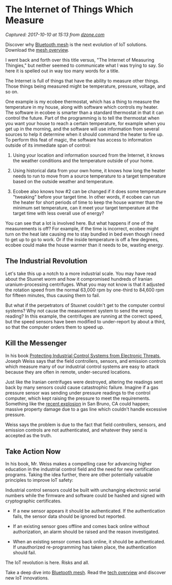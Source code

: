 # The Internet of Things Which Measure

_Captured: 2017-10-10 at 15:13 from [dzone.com](https://dzone.com/articles/the-internet-of-things-which-measure?edition=329543&utm_source=Zone%20Newsletter&utm_medium=email&utm_campaign=iot%202017-10-10)_

Discover why [Bluetooth mesh](https://dzone.com/go?i=250336&u=https%3A%2F%2Fwww.bluetooth.com%2Fwhat-is-bluetooth-technology%2Fhow-it-works%2Fle-mesh%3Futm_campaign%3Dmesh%26utm_source%3Ddzone%26utm_medium%3Dpre-post-article-text%26utm_term%3Dbluetooth-mesh%26utm_content%3Doct-pre-post-mesh-section) is the next evolution of IoT solutions. Download the [mesh overview](https://dzone.com/go?i=250336&u=https%3A%2F%2Fwww.bluetooth.com%2Fwhat-is-bluetooth-technology%2Fhow-it-works%2Fle-mesh%2Fmesh-tech%3Futm_campaign%3Dmesh%26utm_source%3Ddzone%26utm_medium%3Dpre-post-article-text%26utm_term%3Dtech-overview%26utm_content%3Doct-pre-post-mesh-tech).

I went back and forth over this title versus, "The Internet of Measuring Thingies," but neither seemed to communicate what I was trying to say. So here it is spelled out in way too many words for a title.

The Internet is full of things that have the ability to measure other things. Those things being measured might be temperature, pressure, voltage, and so on.

One example is my ecobee thermostat, which has a thing to measure the temperature in my house, along with software which controls my heater. The software in ecobee is smarter than a standard thermostat in that it can control the future. Part of the programming is to tell the thermostat when you want your house to reach a certain temperature, for example when you get up in the morning, and the software will use information from several sources to help it determine when it should command the heater to fire up. To perform this feat of magic, the software has access to information outside of its immediate span of control:

  1. Using your location and information sourced from the Internet, it knows the weather conditions and the temperature outside of your home.

  2. Using historical data from your own home, it knows how long the heater needs to run to move from a source temperature to a target temperature based on the outside weather and temperature.

  3. Ecobee also knows how #2 can be changed if it does some temperature "tweaking" before your target time. In other words, if ecobee can run the heater for short periods of time to keep the house warmer than the minimum set temperature, can it meet your target temperature at the target time with less overall use of energy?

You can see that a lot is involved here. But what happens if one of the measurements is off? For example, if the time is incorrect, ecobee might turn on the heat late causing me to stay bundled in bed even though I need to get up to go to work. Or if the inside temperature is off a few degrees, ecobee could make the house warmer than it needs to be, wasting energy.

## The Industrial Revolution

Let's take this up a notch to a more industrial scale. You may have read about the Stuxnet worm and how it compromised hundreds of Iranian uranium-processing centrifuges. What you may not know is that it adjusted the rotation speed from the normal 63,000 rpm by one-third to 84,600 rpm for fifteen minutes, thus causing them to fail.

But what if the perpetrators of Stuxnet couldn't get to the computer control systems? Why not cause the measurement system to send the wrong reading? In this example, the centrifuges are running at the correct speed, but the speed sensors have been modified to under-report by about a third, so that the computer orders them to speed up.

## Kill the Messenger

In his book [Protecting Industrial Control Systems from Electronic Threats](https://www.amazon.com/Protecting-Industrial-Control-Systems-Electronic/dp/1606501976), Joseph Weiss says that the field controllers, sensors, and emission controls which measure many of our industrial control systems are easy to attack because they are often in remote, under-secured locations.

Just like the Iranian centrifuges were destroyed, altering the readings sent back by many sensors could cause catastrophic failure. Imagine if a gas pressure sensor was sending under pressure readings to the control computer, which kept raising the pressure to meet the requirements. Something like the [recent explosion](https://www.youtube.com/watch?v=EZ6YbUrnxVM) in San Bruno, CA could happen; massive property damage due to a gas line which couldn't handle excessive pressure.

Weiss says the problem is due to the fact that field controllers, sensors, and emission controls are not authenticated, and whatever they send is accepted as the truth.

## Take Action Now

In his book, Mr. Weiss makes a compelling case for advancing higher education in the industrial control field and the need for new certification programs. Taking the idea further, there are other potentially valuable principles to improve IoT safety:

Industrial control sensors could be built with unchanging electronic serial numbers while the firmware and software could be hashed and signed with cryptographic certificates.

  * If a new sensor appears it should be authenticated. If the authentication fails, the sensor data should be ignored but reported.

  * If an existing sensor goes offline and comes back online without authorization, an alarm should be raised and the reason investigated.

  * When an existing sensor comes back online, it should be authenticated. If unauthorized re-programming has taken place, the authentication should fail.

The IoT revolution is here. Risks and all.

Take a deep dive into [Bluetooth mesh](https://dzone.com/go?i=250337&u=https%3A%2F%2Fwww.bluetooth.com%2Fwhat-is-bluetooth-technology%2Fhow-it-works%2Fle-mesh%3Futm_campaign%3Dmesh%26utm_source%3Ddzone%26utm_medium%3Dpre-post-article-text%26utm_term%3Dbluetooth-mesh%26utm_content%3Doct-pre-post-mesh-section). Read the [tech overview](https://dzone.com/go?i=250337&u=https%3A%2F%2Fwww.bluetooth.com%2Fwhat-is-bluetooth-technology%2Fhow-it-works%2Fle-mesh%2Fmesh-tech%3Futm_campaign%3Dmesh%26utm_source%3Ddzone%26utm_medium%3Dpre-post-article-text%26utm_term%3Dtech-overview%26utm_content%3Doct-pre-post-mesh-tech) and discover new IoT innovations.
